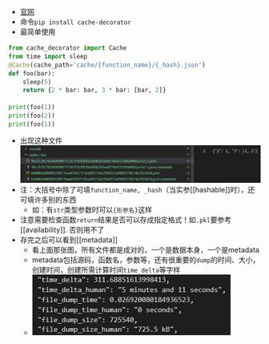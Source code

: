 - [官网](https://pypi.org/project/cache-decorator/)
- 命令`pip install cache-decorator`
- 最简单使用

```python
from cache_decorator import Cache
from time import sleep
@Cache(cache_path='cache/{function_name}/{_hash}.json')
def foo(bar):
    sleep(5)
    return {2 * bar: bar, 3 * bar: [bar, 2]}

print(foo(1))
print(foo(2))
print(foo(1))
```
- 出现这种文件 ![](cached-files.png)
- 注：大括号中除了可填`function_name, _hash`（当实参[[hashable]]时），还可填许多别的东西
  - 如：有`str`类型参数时可以`{形参名}`这样
- 注意需要检查函数`return`结果是否可以存成指定格式！如`.pkl`要参考[[availability]]. 否则用不了
- 存完之后可以看到[[metadata]]
  - 看上面那张图，所有文件都是成对的，一个是数据本身，一个是metadata
  - metadata包括源码，函数名，参数等，还有很重要的`dump`的时间、大小，创建时间，创建所需计算时间`time_delta`等字样
  - ![](cache-metadata.png)